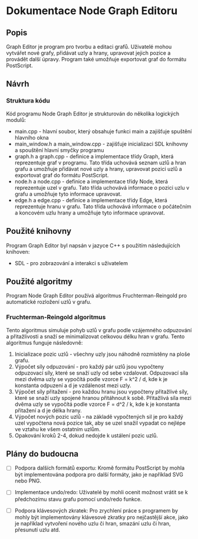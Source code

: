 # Dokumentace Node Graph Editoru

## Popis
Graph Editor je program pro tvorbu a editaci grafů. Uživatelé mohou vytvářet nové grafy, přidávat uzly a hrany, upravovat jejich pozice a provádět další úpravy. Program také umožňuje exportovat graf do formátu PostScript.

## Návrh

### Struktura kódu
Kód programu Node Graph Editor je strukturován do několika logických modulů:

* main.cpp - hlavní soubor, který obsahuje funkci main a zajišťuje spuštění hlavního okna
* main_window.h a main_window.cpp - zajišťuje inicializaci SDL knihovny a spouštění hlavní smyčky programu
* graph.h a graph.cpp - definice a implementace třídy Graph, která reprezentuje graf v programu. Tato třída uchovává seznam uzlů a hran grafu a umožňuje přidávat nové uzly a hrany, upravovat pozici uzlů a exportovat graf do formátu PostScript.
* node.h a node.cpp - definice a implementace třídy Node, která reprezentuje uzel v grafu. Tato třída uchovává informace o pozici uzlu v grafu a umožňuje tyto informace upravovat.
* edge.h a edge.cpp - definice a implementace třídy Edge, která reprezentuje hranu v grafu. Tato třída uchovává informace o počátečním a koncovém uzlu hrany a umožňuje tyto informace upravovat.

## Použité knihovny
Program Graph Editor byl napsán v jazyce C++ s použitím následujících knihoven:

* SDL - pro zobrazování a interakci s uživatelem

## Použité algoritmy
Program Node Graph Editor používá algoritmus Fruchterman-Reingold pro automatické rozložení uzlů v grafu. 
### Fruchterman-Reingold algoritmus
Tento algoritmus simuluje pohyb uzlů v grafu podle vzájemného odpuzování a přitažlivosti a snaží se minimalizovat celkovou délku hran v grafu.
Tento algoritmus funguje následovně:
1. Inicializace pozic uzlů - všechny uzly jsou náhodně rozmístěny na ploše grafu.
2. Výpočet síly odpuzování - pro každý pár uzlů jsou vypočteny odpuzovací síly, které se snaží uzly od sebe vzdalovat. Odpuzovací síla mezi dvěma uzly se vypočítá podle vzorce F = k^2 / d, kde k je konstanta odpuzení a d je vzdálenost mezi uzly.
3. Výpočet síly přitažení - pro každou hranu jsou vypočteny přitažlivé síly, které se snaží uzly spojené hranou přitáhnout k sobě. Přitažlivá síla mezi dvěma uzly se vypočítá podle vzorce F = d^2 / k, kde k je konstanta přitažení a d je délka hrany.
4. Výpočet nových pozic uzlů - na základě vypočtených sil je pro každý uzel vypočtena nová pozice tak, aby se uzel snažil vypadat co nejlépe ve vztahu ke všem ostatním uzlům.
5. Opakování kroků 2-4, dokud nedojde k ustálení pozic uzlů.


## Plány do budoucna
* [ ] Podpora dalších formátů exportu: Kromě formátu PostScript by mohla být implementována podpora pro další formáty, jako je například SVG nebo PNG.

* [ ] Implementace undo/redo: Uživatelé by mohli ocenit možnost vrátit se k předchozímu stavu grafu pomocí undo/redo funkce.

* [ ] Podpora klávesových zkratek: Pro zrychlení práce s programem by mohly být implementovány klávesové zkratky pro nejčastější akce, jako je například vytvoření nového uzlu či hran, smazání uzlu či hran, přesunutí uzlu atd.
